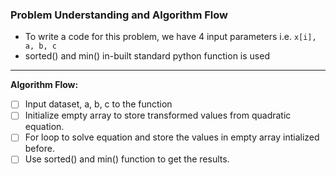 ### Problem Understanding and Algorithm Flow

* To write a code for this problem, we have 4 input parameters i.e. ```x[i], a, b, c```
* sorted() and min() in-built standard python function is used

-----------------------------------------------------------------------------------------------------------------------------------------------------------------

**Algorithm Flow:**

- [ ] Input dataset, a, b, c to the function
- [ ] Initialize empty array to store transformed values from quadratic equation.
- [ ] For loop to solve equation and store the values in empty array intialized before.
- [ ] Use sorted() and min() function to get the results.
